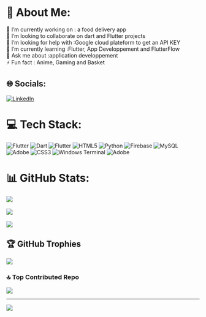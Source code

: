 # 💫 About Me:
🔭 I’m currently working on : a food delivery app <br>👯 I’m looking to collaborate on dart and Flutter projects <br>🤝 I’m looking for help with :Google cloud plateform to get an API KEY<br>🌱 I’m currently learning :Flutter, App Developpement and FlutterFlow<br>💬 Ask me about :application developpement <br>⚡ Fun fact : Anime, Gaming and Basket


## 🌐 Socials:
[![LinkedIn](https://img.shields.io/badge/LinkedIn-%230077B5.svg?logo=linkedin&logoColor=white)](https://linkedin.com/in/https://www.linkedin.com/in/darryl-win-logossou-04b5502a6/) 

# 💻 Tech Stack:
![Flutter](https://img.shields.io/badge/Flutter-%2302569B.svg?style=for-the-badge&logo=Flutter&logoColor=white) ![Dart](https://img.shields.io/badge/dart-%230175C2.svg?style=for-the-badge&logo=dart&logoColor=white) ![Flutter](https://img.shields.io/badge/Flutter-%2302569B.svg?style=for-the-badge&logo=Flutter&logoColor=white) ![HTML5](https://img.shields.io/badge/html5-%23E34F26.svg?style=for-the-badge&logo=html5&logoColor=white) ![Python](https://img.shields.io/badge/python-3670A0?style=for-the-badge&logo=python&logoColor=ffdd54) ![Firebase](https://img.shields.io/badge/firebase-a08021?style=for-the-badge&logo=firebase&logoColor=ffcd34) ![MySQL](https://img.shields.io/badge/mysql-4479A1.svg?style=for-the-badge&logo=mysql&logoColor=white) ![Adobe](https://img.shields.io/badge/adobe-%23FF0000.svg?style=for-the-badge&logo=adobe&logoColor=white) ![CSS3](https://img.shields.io/badge/css3-%231572B6.svg?style=for-the-badge&logo=css3&logoColor=white) ![Windows Terminal](https://img.shields.io/badge/Windows%20Terminal-%234D4D4D.svg?style=for-the-badge&logo=windows-terminal&logoColor=white) ![Adobe](https://img.shields.io/badge/adobe-%23FF0000.svg?style=for-the-badge&logo=adobe&logoColor=white)
# 📊 GitHub Stats:
![](https://github-readme-stats.vercel.app/api?username=Darrylwin&theme=dark&hide_border=false&include_all_commits=false&count_private=true)<br/> <br/>
![](https://github-readme-streak-stats.herokuapp.com/?user=Darrylwin&theme=dark&hide_border=false)<br/> <br/>
![](https://github-readme-stats.vercel.app/api/top-langs/?username=Darrylwin&theme=dark&hide_border=false&include_all_commits=false&count_private=true&layout=compact)

## 🏆 GitHub Trophies
![](https://github-profile-trophy.vercel.app/?username=Darrylwin&theme=radical&no-frame=false&no-bg=true&margin-w=4)

### 🔝 Top Contributed Repo
![](https://github-contributor-stats.vercel.app/api?username=Darrylwin&limit=5&theme=dark&combine_all_yearly_contributions=true)

---
[![](https://visitcount.itsvg.in/api?id=Darrylwin&icon=0&color=0)](https://visitcount.itsvg.in)

<!-- Proudly created with GPRM ( https://gprm.itsvg.in ) -->
